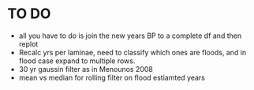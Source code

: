 # TO DO
  - all you have to do is join the new years BP to a complete df and then replot 
  - Recalc yrs per laminae, need to classify which ones are floods, and in flood case expand to multiple rows. 
  - 30 yr gaussin filter as in Menounos 2008
  - mean vs median for rolling filter on flood estiamted years 